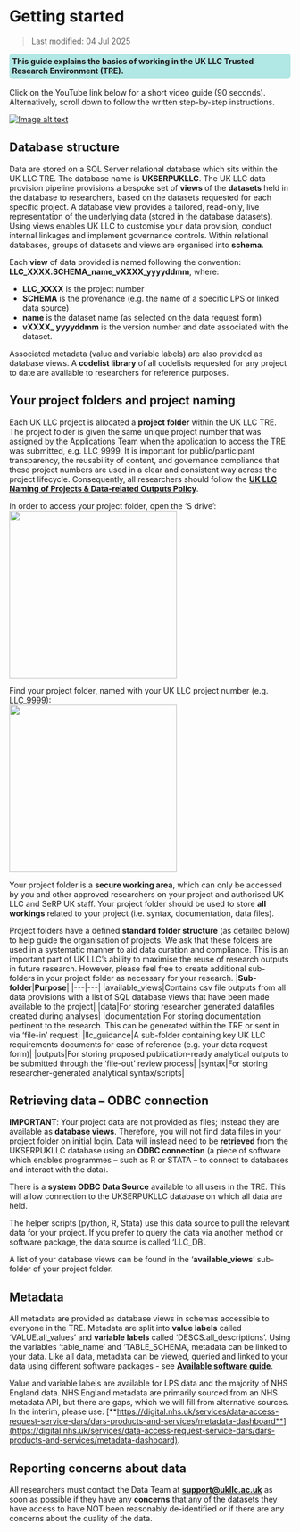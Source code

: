 # Getting started
>Last modified: 04 Jul 2025
<div style="background-color: rgba(0, 178, 169, 0.3); padding: 5px; border-radius: 5px;"><strong>This guide explains the basics of working in the UK LLC Trusted Research Environment (TRE).</strong></div>  
<br>
Click on the YouTube link below for a short video guide (90 seconds). Alternatively, scroll down to follow the written step-by-step instructions. 

[![Image alt text](https://img.youtube.com/vi/io6yO6I3utQ/0.jpg)](https://www.youtube.com/watch?v=io6yO6I3utQ)

## Database structure
Data are stored on a SQL Server relational database which sits within the UK LLC TRE. The database name is **UKSERPUKLLC**. The UK LLC data provision pipeline provisions a bespoke set of **views** of the **datasets** held in the database to researchers, based on the datasets requested for each specific project. A database view provides a tailored, read-only, live representation of the underlying data (stored in the database datasets). Using views enables UK LLC to customise your data provision, conduct internal linkages and implement governance controls. Within relational databases, groups of datasets and views are organised into **schema**.  

Each **view** of data provided is named following the convention: **LLC_XXXX.SCHEMA_name_vXXXX_yyyyddmm**, where: 
* **LLC_XXXX** is the project number
* **SCHEMA** is the provenance (e.g. the name of a specific LPS or linked data source)
* **name** is the dataset name (as selected on the data request form)
* **vXXXX_ yyyyddmm** is the version number and date associated with the dataset.  

Associated metadata (value and variable labels) are also provided as database views. A **codelist library** of all codelists requested for any project to date are available to researchers for reference purposes. 

## Your project folders and project naming
Each UK LLC project is allocated a **project folder** within the UK LLC TRE. The project folder is given the same unique project number that was assigned by the Applications Team when the application to access the TRE was submitted, e.g. LLC_9999. It is important for public/participant transparency, the reusability of content, and governance compliance that these project numbers are used in a clear and consistent way across the project lifecycle. Consequently, all researchers should follow the [**UK LLC Naming of Projects & Data-related Outputs Policy**](https://ukllc.ac.uk/governance).

In order to access your project folder, open the ‘S drive’:  
<img src="../images/user_guide/image-17.png" width="300"/>

Find your project folder, named with your UK LLC project number (e.g. LLC_9999):   
<img src="../images/user_guide/image-18.png" width="300"/> 


Your project folder is a **secure working area**, which can only be accessed by you and other approved researchers on your project and authorised UK LLC and SeRP UK staff. Your project folder should be used to store **all workings** related to your project (i.e. syntax, documentation, data files).  

Project folders have a defined **standard folder structure** (as detailed below) to help guide the organisation of projects. We ask that these folders are used in a systematic manner to aid data curation and compliance. This is an important part of UK LLC’s ability to maximise the reuse of research outputs in future research. However, please feel free to create additional sub-folders in your project folder as necessary for your research.
|**Sub-folder**|**Purpose**|
|---|---|
|available_views|Contains csv file outputs from all data provisions with a list of SQL database views that have been made available to the project|
|data|For storing researcher generated datafiles created during analyses|
|documentation|For storing documentation pertinent to the research. This can be generated within the TRE or sent in via ‘file-in’ request|
|llc_guidance|A sub-folder containing key UK LLC requirements documents for ease of reference (e.g. your data request form)|
|outputs|For storing proposed publication-ready analytical outputs to be submitted through the ‘file-out’ review process|
|syntax|For storing researcher-generated analytical syntax/scripts|



## Retrieving data – ODBC connection
**IMPORTANT**: Your project data are not provided as files; instead they are available as **database views**. Therefore, you will not find data files in your project folder on initial login. Data will instead need to be **retrieved** from the UKSERPUKLLC database using an **ODBC connection** (a piece of software which enables programmes – such as R or STATA – to connect to databases and interact with the data).  

There is a **system ODBC Data Source** available to all users in the TRE. This will allow connection to the UKSERPUKLLC database on which all data are held.   

The helper scripts (python, R, Stata) use this data source to pull the relevant data for your project. If you prefer to query the data via another method or software package, the data source is called ‘LLC_DB’.  


A list of your database views can be found in the ‘**available_views**’ sub-folder of your project folder.

## Metadata
All metadata are provided as database views in schemas accessible to everyone in the TRE. Metadata are split into **value labels** called ‘VALUE.all_values’ and **variable labels** called ‘DESCS.all_descriptions’. Using the variables ‘table_name’ and ‘TABLE_SCHEMA’, metadata can be linked to your data. Like all data, metadata can be viewed, queried and linked to your data using different software packages - see [**Available software guide**](../user_guide/UsingSoftware.md).

Value and variable labels are available for LPS data and the majority of NHS England data. NHS England metadata are primarily sourced from an NHS metadata API, but there are gaps, which we will fill from alternative sources. In the interim, please use: [**https://digital.nhs.uk/services/data-access-request-service-dars/dars-products-and-services/metadata-dashboard**](https://digital.nhs.uk/services/data-access-request-service-dars/dars-products-and-services/metadata-dashboard).



##	Reporting concerns about data
All researchers must contact the Data Team at [**support@ukllc.ac.uk**](mailto:support@ukllc.ac.uk) as soon as possible if they have any **concerns** that any of the datasets they have access to have NOT been reasonably de-identified or if there are any concerns about the quality of the data.



